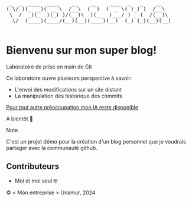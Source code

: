 <pre>
 _  _  ____  ____    __    __    ____  _   _    __     
( \/ )(_  _)(  _ \  /__\  (  )  (  _ \( )_( )  /__\    
 \  /  _)(_  )(_) )/(__)\  )(__  )___/ ) _ (  /(__)\   
  \/  (____)(____/(__)(__)(____)(__)  (_) (_)(__)(__)  

</pre>

# Bienvenu sur mon super blog!
Laboratoire de prise en main de Git

Ce laboratoire ouvre plusieurs perspective à savoir:

* L'envoi des modifications sur un site distant
* La manipulation des historique des commits


[Pour tout autre préoccupation mon IA reste disponible](https://chat.openai.com)

A bientôt 🥳


> [!NOTE]
> C'est un projet démo pour la création d'un blog personnel que je voudrais partager avec la communauté github.

## Contributeurs

- Moi et moi seul 🤓


© < Mon entreprise > Unamur, 2024